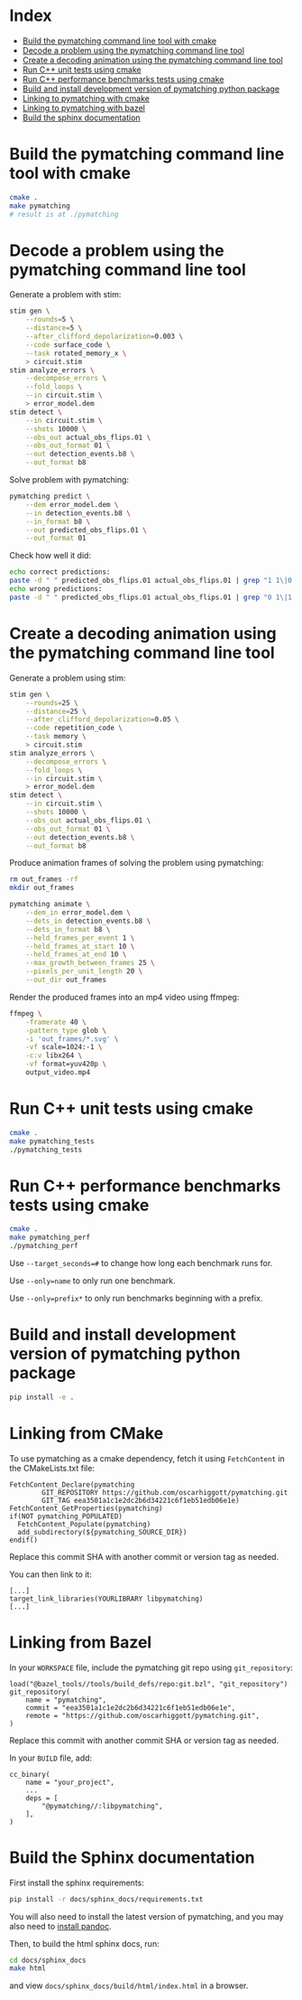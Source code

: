 # Index

- [Build the pymatching command line tool with cmake](#build-cmake)
- [Decode a problem using the pymatching command line tool](#decode)
- [Create a decoding animation using the pymatching command line tool](#decode-animate)
- [Run C++ unit tests using cmake](#cmake-test)
- [Run C++ performance benchmarks tests using cmake](#cmake-perf)
- [Build and install development version of pymatching python package](#pip-install)
- [Linking to pymatching with cmake](#cmake-linking)
- [Linking to pymatching with bazel](#bazel-linking)
- [Build the sphinx documentation](#sphinx)

# <a name="build-cmake"></a>Build the pymatching command line tool with cmake

```bash
cmake .
make pymatching
# result is at ./pymatching
```

# <a name="decode"></a>Decode a problem using the pymatching command line tool

Generate a problem with stim:

```bash
stim gen \
    --rounds=5 \
    --distance=5 \
    --after_clifford_depolarization=0.003 \
    --code surface_code \
    --task rotated_memory_x \
    > circuit.stim
stim analyze_errors \
    --decompose_errors \
    --fold_loops \
    --in circuit.stim \
    > error_model.dem
stim detect \
    --in circuit.stim \
    --shots 10000 \
    --obs_out actual_obs_flips.01 \
    --obs_out_format 01 \
    --out detection_events.b8 \
    --out_format b8
```

Solve problem with pymatching:

```bash
pymatching predict \
    --dem error_model.dem \
    --in detection_events.b8 \
    --in_format b8 \
    --out predicted_obs_flips.01 \
    --out_format 01
```

Check how well it did:

```bash
echo correct predictions:
paste -d " " predicted_obs_flips.01 actual_obs_flips.01 | grep "1 1\|0 0" | wc -l
echo wrong predictions:
paste -d " " predicted_obs_flips.01 actual_obs_flips.01 | grep "0 1\|1 0" | wc -l
```

# <a name="decode-animate"></a>Create a decoding animation using the pymatching command line tool

Generate a problem using stim:

```bash
stim gen \
    --rounds=25 \
    --distance=25 \
    --after_clifford_depolarization=0.05 \
    --code repetition_code \
    --task memory \
    > circuit.stim
stim analyze_errors \
    --decompose_errors \
    --fold_loops \
    --in circuit.stim \
    > error_model.dem
stim detect \
    --in circuit.stim \
    --shots 10000 \
    --obs_out actual_obs_flips.01 \
    --obs_out_format 01 \
    --out detection_events.b8 \
    --out_format b8
```

Produce animation frames of solving the problem using pymatching:

```bash
rm out_frames -rf
mkdir out_frames

pymatching animate \
    --dem_in error_model.dem \
    --dets_in detection_events.b8 \
    --dets_in_format b8 \
    --held_frames_per_event 1 \
    --held_frames_at_start 10 \
    --held_frames_at_end 10 \
    --max_growth_between_frames 25 \
    --pixels_per_unit_length 20 \
    --out_dir out_frames
```

Render the produced frames into an mp4 video using ffmpeg:

```bash
ffmpeg \
    -framerate 40 \
    -pattern_type glob \
    -i 'out_frames/*.svg' \
    -vf scale=1024:-1 \
    -c:v libx264 \
    -vf format=yuv420p \
    output_video.mp4
```

# <a name="cmake-test"></a>Run C++ unit tests using cmake

```bash
cmake .
make pymatching_tests
./pymatching_tests
```

# <a name="cmake-perf"></a>Run C++ performance benchmarks tests using cmake

```bash
cmake .
make pymatching_perf
./pymatching_perf
```

Use `--target_seconds=#` to change how long each benchmark runs for.

Use `--only=name` to only run one benchmark.

Use `--only=prefix*` to only run benchmarks beginning with a prefix.

# <a name="pip-install"></a>Build and install development version of pymatching python package

```bash
pip install -e .
```

# <a name="cmake-linking"></a>Linking from CMake

To use pymatching as a cmake dependency, fetch it using `FetchContent` in the CMakeLists.txt file:

```
FetchContent_Declare(pymatching
        GIT_REPOSITORY https://github.com/oscarhiggott/pymatching.git
        GIT_TAG eea3501a1c1e2dc2b6d34221c6f1eb51edb06e1e)
FetchContent_GetProperties(pymatching)
if(NOT pymatching_POPULATED)
  FetchContent_Populate(pymatching)
  add_subdirectory(${pymatching_SOURCE_DIR})
endif()
```

Replace this commit SHA with another commit or version tag as needed.

You can then link to it:

```
[...]
target_link_libraries(YOURLIBRARY libpymatching)
[...]
```

# <a name="bazel-linking"></a>Linking from Bazel

In your `WORKSPACE` file, include the pymatching git repo using `git_repository`:

```
load("@bazel_tools//tools/build_defs/repo:git.bzl", "git_repository")
git_repository(
    name = "pymatching",
    commit = "eea3501a1c1e2dc2b6d34221c6f1eb51edb06e1e",
    remote = "https://github.com/oscarhiggott/pymatching.git",
)
```

Replace this commit with another commit SHA or version tag as needed.

In your `BUILD` file, add:

```
cc_binary(
    name = "your_project",
    ...
    deps = [
        "@pymatching//:libpymatching",
    ],
)
```

# <a name="sphinx"></a>Build the Sphinx documentation

First install the sphinx requirements:

```bash
pip install -r docs/sphinx_docs/requirements.txt
```

You will also need to install the latest version of pymatching, and you may also need to [install pandoc](https://pandoc.org/installing.html).

Then, to build the html sphinx docs, run:
```bash
cd docs/sphinx_docs
make html
```

and view `docs/sphinx_docs/build/html/index.html` in a browser.
